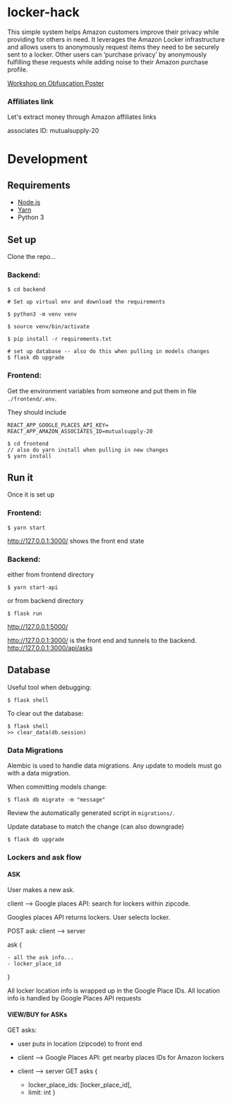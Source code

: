 # locker-hack
This simple system helps Amazon customers improve their privacy while providing for others in need. It leverages the Amazon Locker infrastructure  and allows users to anonymously request  items they need to be securely sent to a locker.  Other users can ‘purchase privacy’ by anonymously fulfilling these requests while adding noise to their Amazon purchase profile.


[Workshop on Obfuscation Poster](https://docs.google.com/presentation/d/1DY58HAHGyYpKlxFrMIPpR8vLTYD1IAxzyV8kDkAF40g/)



### Affiliates link

Let's extract money through Amazon affiliates  links

associates ID:
mutualsupply-20


# Development

## Requirements

- [Node.js](https://nodejs.org/)
- [Yarn](https://yarnpkg.com/)
- Python 3


## Set up

Clone the repo...


### Backend:

```
$ cd backend

# Set up virtual env and download the requirements

$ python3 -m venv venv

$ source venv/bin/activate

$ pip install -r requirements.txt

# set up database -- also do this when pulling in models changes
$ flask db upgrade

```

### Frontend:

Get the environment variables from someone and put them in file `./frontend/.env`.

They should include
```
REACT_APP_GOOGLE_PLACES_API_KEY=
REACT_APP_AMAZON_ASSOCIATES_ID=mutualsupply-20
```


```
$ cd frontend
// also do yarn install when pulling in new changes
$ yarn install
```

## Run it
Once it is set up

### Frontend:

```
$ yarn start
```
http://127.0.0.1:3000/ shows the front end state

### Backend:

either from frontend directory
```
$ yarn start-api
```
or from backend directory
```
$ flask run
```
http://127.0.0.1:5000/

http://127.0.0.1:3000/ is the front end and tunnels to the backend.
http://127.0.0.1:3000/api/asks


## Database


Useful tool when debugging:
```
$ flask shell
```

To clear out the database:
```
$ flask shell
>> clear_data(db.session)
```


### Data Migrations

Alembic is used to handle data migrations. Any update to models must go with a data migration.

When committing models change:

```
$ flask db migrate -m "message"
```
Review the automatically generated script in `migrations/`.

Update database to match the change (can also downgrade)

```
$ flask db upgrade
```


### Lockers and ask flow


#### ASK

User makes a new ask.

client --> Google places API: search for lockers within zipcode.

Googles places API returns lockers. User selects locker.

POST ask: client --> server

ask {

	- all the ask info...
	- locker_place_id

}

All locker location info is wrapped up in the Google Place IDs.
All location info is handled by Google Places API requests


#### VIEW/BUY for ASKs

GET asks: 
- user puts in location (zipcode) to front end
- client --> Google Places API: get nearby places IDs for Amazon lockers
- client --> server GET asks {

	- locker_place_ids: [locker_place_id],
	- limit: int
}

